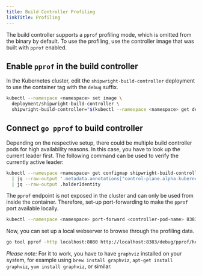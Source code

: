 ```yaml
---
title: Build Controller Profiling
linkTitle: Profiling
---
```

<!--
Copyright The Shipwright Contributors

SPDX-License-Identifier: Apache-2.0
-->

The build controller supports a `pprof` profiling mode, which is omitted from the binary by default. To use the profiling, use the controller image that was built with `pprof` enabled.

## Enable `pprof` in the build controller

In the Kubernetes cluster, edit the `shipwright-build-controller` deployment to use the container tag with the `debug` suffix.

```bash
kubectl --namespace <namespace> set image \
  deployment/shipwright-build-controller \
  shipwright-build-controller="$(kubectl --namespace <namespace> get deployment shipwright-build-controller --output jsonpath='{.spec.template.spec.containers[].image}')-debug"
```

## Connect `go pprof` to build controller

Depending on the respective setup, there could be multiple build controller pods for high availability reasons. In this case, you have to look up the current leader first. The following command can be used to verify the currently active leader:

```bash
kubectl --namespace <namespace> get configmap shipwright-build-controller-lock --output json \
  | jq --raw-output '.metadata.annotations["control-plane.alpha.kubernetes.io/leader"]' \
  | jq --raw-output .holderIdentity
```

The `pprof` endpoint is not exposed in the cluster and can only be used from inside the container. Therefore, set-up port-forwarding to make the `pprof` port available locally.

```bash
kubectl --namespace <namespace> port-forward <controller-pod-name> 8383:8383
```

Now, you can set up a local webserver to browse through the profiling data.

```bash
go tool pprof -http localhost:8080 http://localhost:8383/debug/pprof/heap
```

_Please note:_ For it to work, you have to have `graphviz` installed on your system, for example using `brew install graphviz`, `apt-get install graphviz`, `yum install graphviz`, or similar.
